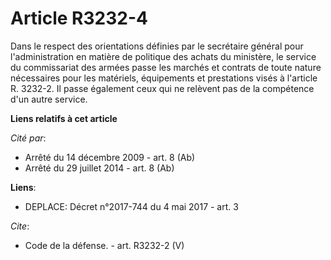 # Article R3232-4

Dans le respect des orientations définies par le secrétaire général pour l'administration en matière de politique des achats
du ministère, le service du commissariat des armées passe les marchés et contrats de toute nature nécessaires pour les
matériels, équipements et prestations visés à l'article R. 3232-2. Il passe également ceux qui ne relèvent pas de la
compétence d'un autre service.

**Liens relatifs à cet article**

_Cité par_:

  - Arrêté du 14 décembre 2009 - art. 8 (Ab)
  - Arrêté du 29 juillet 2014 - art. 8 (Ab)

**Liens**:

  - DEPLACE: Décret n°2017-744 du 4 mai 2017 - art. 3

_Cite_:

  - Code de la défense. - art. R3232-2 (V)
